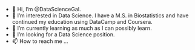 - 👋 Hi, I’m @DataScienceGal.
- 👀 I’m interested in Data Science.  I have a M.S. in Biostatistics and have continued my education using DataCamp and Coursera.
- 🌱 I’m currently learning as much as I can possibly learn.
- 💞️ I’m looking for a Data Science position.
- 📫 How to reach me ...

<!---
SmartyPants4/SmartyPants4 is a ✨ special ✨ repository because its `README.md` (this file) appears on your GitHub profile.
You can click the Preview link to take a look at your changes.
--->
